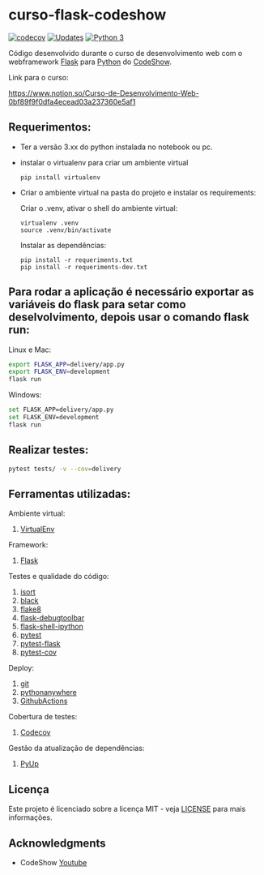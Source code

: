 # curso-flask-codeshow

[![codecov](https://codecov.io/gh/lipegomes/curso-flask-codeshow/branch/main/graph/badge.svg?token=DJ04VUD1GV)](https://codecov.io/gh/lipegomes/curso-flask-codeshow)
[![Updates](https://pyup.io/repos/github/lipegomes/curso-flask-codeshow/shield.svg)](https://pyup.io/repos/github/lipegomes/curso-flask-codeshow/)
[![Python 3](https://pyup.io/repos/github/lipegomes/curso-flask-codeshow/python-3-shield.svg)](https://pyup.io/repos/github/lipegomes/curso-flask-codeshow/)

Código desenvolvido durante o curso de desenvolvimento web com o webframework [Flask](https://flask.palletsprojects.com/en/1.1.x/) para [Python](https://www.python.org/) do [CodeShow](https://www.youtube.com/user/brunovegan).

Link para o curso:

https://www.notion.so/Curso-de-Desenvolvimento-Web-0bf89f9f0dfa4ecead03a237360e5af1

## Requerimentos:
- Ter a versão 3.xx do python instalada no notebook ou pc.
- instalar o virtualenv para criar um ambiente virtual
    ```console
    pip install virtualenv
    ```
- Criar o ambiente virtual na pasta do projeto e instalar os requirements:
  
  Criar o .venv, ativar o shell do ambiente virtual:
    ```console
    virtualenv .venv
    source .venv/bin/activate
    ```

    Instalar as dependências:
    ```console
    pip install -r requeriments.txt
    pip install -r requeriments-dev.txt
    ```

## Para rodar a aplicação é necessário exportar as variáveis do flask para setar como deselvolvimento, depois usar o comando flask run:

Linux e Mac:
```sh
export FLASK_APP=delivery/app.py
export FLASK_ENV=development
flask run
```

Windows:
```sh
set FLASK_APP=delivery/app.py
set FLASK_ENV=development
flask run
```

## Realizar testes:

```sh
pytest tests/ -v --cov=delivery
```

## Ferramentas utilizadas:

Ambiente virtual:
1. [VirtualEnv](https://virtualenv.pypa.io/en/latest/)

Framework:
1. [Flask](https://flask.palletsprojects.com/en/1.1.x/)

Testes e qualidade do código:
1. [isort](https://pycqa.github.io/isort/)
2. [black](https://black.readthedocs.io/en/stable/)
3. [flake8](https://flake8.pycqa.org/en/latest/)
4. [flask-debugtoolbar](https://flask-debugtoolbar.readthedocs.io/en/latest/)
5. [flask-shell-ipython](https://pypi.org/project/flask-shell-ipython/)
6. [pytest](https://docs.pytest.org/en/stable/index.html)
7. [pytest-flask](https://pytest-flask.readthedocs.io/en/latest/)
8. [pytest-cov](https://pytest-cov.readthedocs.io/en/latest/index.html)

Deploy:
1. [git](https://git-scm.com/)
2. [pythonanywhere](https://www.pythonanywhere.com)
3. [GithubActions](https://github.com/features/actions)

Cobertura de testes:
1. [Codecov](https://app.codecov.io/)

Gestão da atualização de dependências:

1. [PyUp](https://pyup.io)

## Licença

Este projeto é licenciado sobre a licença MIT - veja [LICENSE](https://github.com/lipegomes/curso-flask-codeshow/blob/main/LICENSE) para mais informações.

## Acknowledgments

- CodeShow [Youtube](https://www.youtube.com/user/brunovegan)